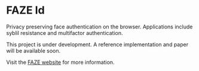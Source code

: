 # FAZE Id

Privacy preserving face authentication on the browser. Applications include syblil resistance and multifactor authentication.

This project is under development. A reference implementation and paper will be available soon.

Visit the [FAZE website](https://faze.kryptik.app/) for more information.
